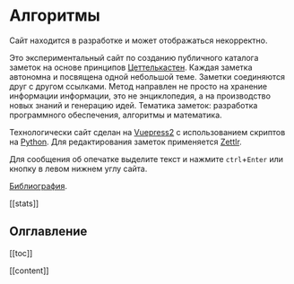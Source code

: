 # Алгоритмы

Сайт находится в разработке и может отображаться некорректно.

Это экспериментальный сайт по созданию публичного каталога заметок на основе принципов [Цеттелькастен](https://ru.wikipedia.org/wiki/Цеттелькастен). Каждая заметка автономна и посвящена одной небольшой теме. Заметки соединяются друг с другом ссылками. Метод направлен не просто на хранение информации информации, это не энциклопедия, а на производство новых знаний и генерацию идей. Тематика заметок: разработка программного обеспечения, алгоритмы и математика.

Технологически сайт сделан на [Vuepress2](https://v2.vuepress.vuejs.org) с использованием скриптов на [Python](https://www.python.org). Для редактирования заметок применяется [Zettlr](https://www.zettlr.com).

Для сообщения об опечатке выделите текст и нажмите `ctrl`+`Enter` или кнопку в левом нижнем углу сайта.

[Библиография](books.md).

[[stats]]

## Олглавление

[[toc]]

[[content]]
